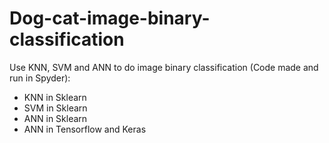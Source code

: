 # Dog-cat-image-binary-classification
Use KNN, SVM and ANN to do image binary classification (Code made and run in Spyder):
- KNN in Sklearn
- SVM in Sklearn
- ANN in Sklearn
- ANN in Tensorflow and Keras


